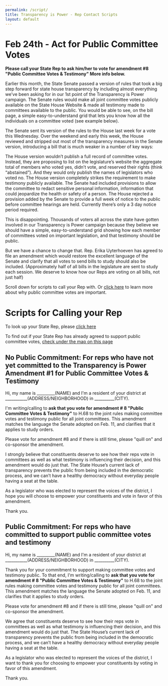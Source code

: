 ```yaml
---
permalink: /script/
title: Transparency is Power - Rep Contact Scripts
layout: default
---
```

# Feb 24th - Act for Public Committee Votes

**Please call your State Rep to ask him/her to vote for amendment #8 "Public Committee Votes & Testimony"  More info below.**

Earlier this month, the State Senate passed a version of rules that took a big step forward for state house transparency by including almost everything we’ve been asking for in our 1st point of the Transparency is Power campaign. The Senate rules would make all joint committee votes publicly available on the State House Website & made all testimony made to committees available to the public. You would be able to see, on the bill page, a simple easy-to-understand grid that lets you know how all the individuals on a committee voted (see example below).

The Senate sent its version of the rules to the House last week for a vote this Wednesday. Over the weekend and early this week, the House reviewed and stripped out most of the transparency measures in the Senate version, introducing a bill that is much weaker in a number of key ways:

The House version wouldn’t publish a full record of committee votes. Instead, they are proposing to list on the legislature’s website the aggregate total of members who voted yes, didn’t vote, and reserved their rights (think “abstained”). And they would only publish the names of legislators who voted no.
The House version completely strikes the requirement to make testimony publicly available. The Senate had included provisions to allow the committee to redact sensitive personal information, information that could jeopardize the health or safety of a person.
The House rejected a provision added by the Senate to provide a full week of notice to the public before committee hearings are held. Currently there’s only a 3 day notice period required.

This is disappointing. Thousands of voters all across the state have gotten involved in our Transparency is Power campaign because they believe we should have a simple, easy-to-understand grid showing how each member of committees voted on important legislation, and that testimony should be public.

But we have a chance to change that. Rep. Erika Uyterhoeven has agreed to file an amendment which would restore the excellent language of the Senate and clarify that all votes to send bills to study should also be included. (Approximately half of all bills in the legislature are sent to study each session. We deserve to know how our Reps are voting on all bills, not just half)

Scroll down for scripts to call your Rep with. Or <a href="https://actonmass.org/post/2021/01/02/2021-rules-amendment-1-all-votes-in-legislative-committees-should-be-made-public" target="_blank">click here</a> to learn more about why public committee votes are important.

# Scripts for Calling your Rep

To look up your State Rep, please <a href="https://malegislature.gov/Search/FindMyLegislator" target="_blank">click here</a>

To find out if your State Rep has already agreed to support public committee votes, <a href="https://actonmass.org/the-campaign/" target="_blank">check under the map on this page</a>

## No Public Commitment: For reps who have not yet committed to the Transparency is Power Amendment #1 for Public Committee Votes & Testimony

Hi, my name is \_\_\_\_\_\_\_\_\_(NAME) and I'm a resident of your district at \_\_\_\_\_\_\_\_\_\_\_(ADDRESS/NEIGHBORHOOD) in \_\_\_\_\_\_\_\_\_\_(CITY). 

I'm writing/calling to **ask that you vote for amendment # 8 "Public Committee Votes & Testimony"** to H.68 to the joint rules making committee votes and testimony public for all joint committees. This amendment matches the language the Senate adopted on Feb. 11, and clarifies that it applies to study orders.

Please vote for amendment #8 and if there is still time, please "quill on" and co-sponsor the amendment.

I strongly believe that constituents deserve to see how their reps vote in committees as well as what testimony is influencing their decision, and this amendment would do just that. The State House’s current lack of transparency prevents the public from being included in the democratic process, and we can’t have a healthy democracy without everyday people having a seat at the table. 

As a legislator who was elected to represent the voices of the district, I hope you will choose to empower your constituents and vote in favor of this amendment. 

Thank you.

## Public Commitment: For reps who have committed to support public committee votes and testimony

Hi, my name is \_\_\_\_\_\_\_\_\_(NAME) and I'm a resident of your district at \_\_\_\_\_\_\_\_\_\_\_(ADDRESS/NEIGHBORHOOD) in \_\_\_\_\_\_\_\_\_\_(CITY). 

Thank you for your commitment to support making committee votes and testimony public. To that end, I'm writing/calling to **ask that you vote for amendment # 8 "Public Committee Votes & Testimony"** to H.68 to the joint rules making committee votes and testimony public for all joint committees. This amendment matches the language the Senate adopted on Feb. 11, and clarifies that it applies to study orders.

Please vote for amendment #8 and if there is still time, please "quill on" and co-sponsor the amendment.

We agree that constituents deserve to see how their reps vote in committees as well as what testimony is influencing their decision, and this amendment would do just that. The State House’s current lack of transparency prevents the public from being included in the democratic process, and we can’t have a healthy democracy without everyday people having a seat at the table. 

As a legislator who was elected to represent the voices of the district, I want to thank you for choosing to empower your constituents by voting in favor of this amendment. 

Thank you.